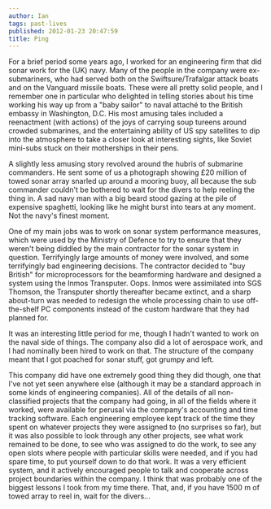 ```yaml
---
author: Ian
tags: past-lives
published: 2012-01-23 20:47:59
title: Ping
---
```

For a brief period some years ago, I worked for an engineering firm
that did sonar work for the (UK) navy.  Many of the people in the
company were ex-submariners, who had served both on the
Swiftsure/Trafalgar attack boats and on the Vanguard missile boats.
These were all pretty solid people, and I remember one in particular
who delighted in telling stories about his time working his way up
from a "baby sailor" to naval attaché to the British embassy in
Washington, D.C.  His most amusing tales included a reenactment (with
actions) of the joys of carrying soup tureens around crowded
submarines, and the entertaining ability of US spy satellites to dip
into the atmosphere to take a closer look at interesting sights, like
Soviet mini-subs stuck on their motherships in their pens.

A slightly less amusing story revolved around the hubris of submarine
commanders.  He sent some of us a photograph showing £20 million of
towed sonar array snarled up around a mooring buoy, all because the
sub commander couldn't be bothered to wait for the divers to help
reeling the thing in.  A sad navy man with a big beard stood gazing at
the pile of expensive spaghetti, looking like he might burst into
tears at any moment.  Not the navy's finest moment.

One of my main jobs was to work on sonar system performance measures,
which were used by the Ministry of Defence to try to ensure that they
weren't being diddled by the main contractor for the sonar system in
question.  Terrifyingly large amounts of money were involved, and some
terrifyingly bad engineering decisions.  The contractor decided to
"buy British" for microprocessors for the beamforming hardware and
designed a system using the Inmos Transputer.  Oops.  Inmos were
assimilated into SGS Thomson, the Transputer shortly thereafter became
extinct, and a sharp about-turn was needed to redesign the whole
processing chain to use off-the-shelf PC components instead of the
custom hardware that they had planned for.

It was an interesting little period for me, though I hadn't wanted to
work on the naval side of things.  The company also did a lot of
aerospace work, and I had nominally been hired to work on that.  The
structure of the company meant that I got poached for sonar stuff, got
grumpy and left.

This company did have one extremely good thing they did though, one
that I've not yet seen anywhere else (although it may be a standard
approach in some kinds of engineering companies).  All of the details
of all non-classified projects that the company had going, in all of
the fields where it worked, were available for perusal via the
company's accounting and time tracking software.  Each engineering
employee kept track of the time they spent on whatever projects they
were assigned to (no surprises so far), but it was also possible to
look through any other projects, see what work remained to be done, to
see who was assigned to do the work, to see any open slots where
people with particular skills were needed, and if you had spare time,
to put yourself down to do that work.  It was a very efficient system,
and it actively encouraged people to talk and cooperate across project
boundaries within the company.  I think that was probably one of the
biggest lessons I took from my time there.  That, and, if you have
1500 m of towed array to reel in, wait for the divers...
